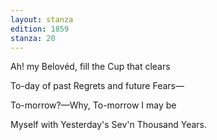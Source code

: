 ```yaml
---
layout: stanza
edition: 1859
stanza: 20
---
```


Ah! my Belovéd, fill the Cup that clears

To-day of past Regrets and future Fears—

⁠To-morrow?—Why, To-morrow I may be

Myself with Yesterday's Sev'n Thousand Years.